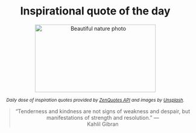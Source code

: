 
<div align="center">

# Inspirational quote of the day

<img src="./data/photo.jpeg" alt="Beautiful nature photo" width="320" height="180">

<sub><i>Daily dose of inspiration quotes provided by [ZenQuotes API](https://zenquotes.io/) and images by [Unsplash](https://unsplash.com/).</i></sub>


<blockquote>&ldquo;Tenderness and kindness are not signs of weakness and despair, but manifestations of strength and resolution.&rdquo; &mdash; <footer>Kahlil Gibran</footer></blockquote>

</div>
